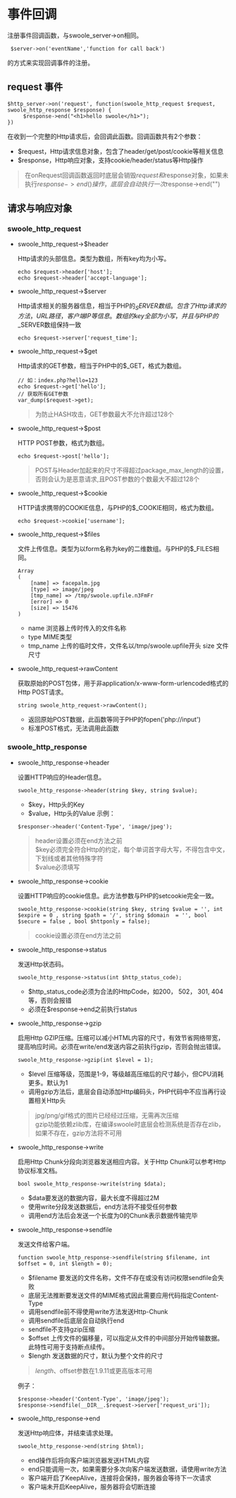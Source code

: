 # 事件回调
注册事件回调函数，与swoole_server->on相同。

```
 $server->on('eventName','function for call back')
```
的方式来实现回调事件的注册。

## request 事件
```
$http_server->on('request', function(swoole_http_request $request, swoole_http_response $response) {
     $response->end("<h1>hello swoole</h1>");
})
```
在收到一个完整的Http请求后，会回调此函数。回调函数共有2个参数：

   - $request，Http请求信息对象，包含了header/get/post/cookie等相关信息
   - $response，Http响应对象，支持cookie/header/status等Http操作
> 在onRequest回调函数返回时底层会销毁$request和$response对象，如果未执行$response->end()操作，底层会自动执行一次$response->end("")

## 请求与响应对象
### swoole_http_request 
 - swoole_http_request->$header 
 
    Http请求的头部信息。类型为数组，所有key均为小写。
    ```
    echo $request->header['host'];
    echo $request->header['accept-language'];
    ```
 - swoole_http_request->$server 
 
    Http请求相关的服务器信息，相当于PHP的$_SERVER数组。包含了Http请求的方法，URL路径，客户端IP等信息。数组的key全部为小写，并且与PHP的$_SERVER数组保持一致
    ```
    echo $request->server['request_time'];
    ```
 - swoole_http_request->$get 
 
    Http请求的GET参数，相当于PHP中的$_GET，格式为数组。
    ```
    // 如：index.php?hello=123
    echo $request->get['hello'];
    // 获取所有GET参数
    var_dump($request->get);
    ```
    > 为防止HASH攻击，GET参数最大不允许超过128个
  
 - swoole_http_request->$post 
 
    HTTP POST参数，格式为数组。
    ```
    echo $request->post['hello'];
    ```
    > POST与Header加起来的尺寸不得超过package_max_length的设置，否则会认为是恶意请求,且POST参数的个数最大不超过128个
    
 - swoole_http_request->$cookie 
 
    HTTP请求携带的COOKIE信息，与PHP的$_COOKIE相同，格式为数组。
    ```
    echo $request->cookie['username'];
    ```
    
 - swoole_http_request->$files 
 
    文件上传信息。类型为以form名称为key的二维数组。与PHP的$_FILES相同。
    ```
    Array
    (
        [name] => facepalm.jpg
        [type] => image/jpeg
        [tmp_name] => /tmp/swoole.upfile.n3FmFr
        [error] => 0
        [size] => 15476
    )
    ```
    
    - name 浏览器上传时传入的文件名称
    - type MIME类型
    - tmp_name 上传的临时文件，文件名以/tmp/swoole.upfile开头
    size 文件尺寸
 - swoole_http_request->rawContent 
    
   获取原始的POST包体，用于非application/x-www-form-urlencoded格式的Http POST请求。
   ```
   string swoole_http_request->rawContent();
   ``` 
   - 返回原始POST数据，此函数等同于PHP的fopen('php://input')
   - 标准POST格式，无法调用此函数
   
    
### swoole_http_response 
 - swoole_http_response->header 
   
   设置HTTP响应的Header信息。
   ```
   swoole_http_response->header(string $key, string $value);
   ```
   - $key，Http头的Key
   - $value，Http头的Value
   示例：
   ```
   $responser->header('Content-Type', 'image/jpeg');
   ``` 
    
    >header设置必须在end方法之前</br>
    $key必须完全符合Http的约定，每个单词首字母大写，不得包含中文，下划线或者其他特殊字符</br>
    $value必须填写
 - swoole_http_response->cookie 
   
   设置HTTP响应的cookie信息。此方法参数与PHP的setcookie完全一致。
   ```
   swoole_http_response->cookie(string $key, string $value = '', int $expire = 0 , string $path = '/', string $domain  = '', bool $secure = false , bool $httponly = false);
   ```
   > cookie设置必须在end方法之前
    
 - swoole_http_response->status 
  
   发送Http状态码。
   ```
   swoole_http_response->status(int $http_status_code);
   ```
   - $http_status_code必须为合法的HttpCode，如200， 502， 301, 404等，否则会报错
   - 必须在$response->end之前执行status
  
 - swoole_http_response->gzip 

   启用Http GZIP压缩。压缩可以减小HTML内容的尺寸，有效节省网络带宽，提高响应时间。必须在write/end发送内容之前执行gzip，否则会抛出错误。
   ```
   swoole_http_response->gzip(int $level = 1);
   ```
  
   - $level 压缩等级，范围是1-9，等级越高压缩后的尺寸越小，但CPU消耗更多。默认为1
   - 调用gzip方法后，底层会自动添加Http编码头，PHP代码中不应当再行设置相关Http头
   > jpg/png/gif格式的图片已经经过压缩，无需再次压缩<br/>
  gzip功能依赖zlib库，在编译swoole时底层会检测系统是否存在zlib，如果不存在，gzip方法将不可用
  
 - swoole_http_response->write 
 
   启用Http Chunk分段向浏览器发送相应内容。关于Http Chunk可以参考Http协议标准文档。
   ```
   bool swoole_http_response->write(string $data);
   ```
   - $data要发送的数据内容，最大长度不得超过2M
   - 使用write分段发送数据后，end方法将不接受任何参数
   - 调用end方法后会发送一个长度为0的Chunk表示数据传输完毕
   
 - swoole_http_response->sendfile   
   
   发送文件给客户端。
   ```
   function swoole_http_response->sendfile(string $filename, int $offset = 0, int $length = 0);
   ```
   
   - $filename 要发送的文件名称，文件不存在或没有访问权限sendfile会失败
   - 底层无法推断要发送文件的MIME格式因此需要应用代码指定Content-Type
   - 调用sendfile前不得使用write方法发送Http-Chunk
   - 调用sendfile后底层会自动执行end
   - sendfile不支持gzip压缩
   - $offset 上传文件的偏移量，可以指定从文件的中间部分开始传输数据。此特性可用于支持断点续传。
   - $length 发送数据的尺寸，默认为整个文件的尺寸
   > $length、$offset参数在1.9.11或更高版本可用
   
   例子：
   ```
   $response->header('Content-Type', 'image/jpeg');
   $response->sendfile(__DIR__.$request->server['request_uri']);
   ```
 - swoole_http_response->end 
    
   发送Http响应体，并结束请求处理。
   ```
   swoole_http_response->end(string $html);
   ```
   
   - end操作后将向客户端浏览器发送HTML内容
   - end只能调用一次，如果需要分多次向客户端发送数据，请使用write方法
   - 客户端开启了KeepAlive，连接将会保持，服务器会等待下一次请求
   - 客户端未开启KeepAlive，服务器将会切断连接

  
  
